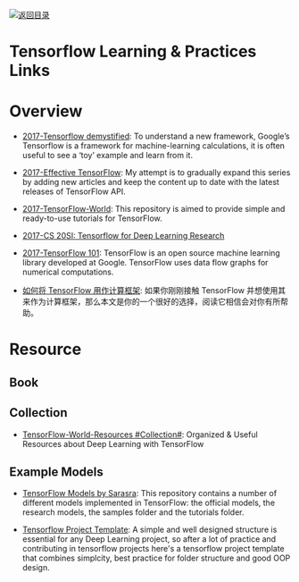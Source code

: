 [![返回目录](https://parg.co/UGo)](https://github.com/wxyyxc1992/Awesome-Links) 


# Tensorflow  Learning & Practices Links

# Overview

* [2017-Tensorflow demystified](https://chatbotslife.com/tensorflow-demystified-80987184faf7): To understand a new framework, Google’s Tensorflow is a framework for machine-learning calculations, it is often useful to see a ‘toy’ example and learn from it.

* [2017-Effective TensorFlow](https://github.com/vahidk/EffectiveTensorflow): My attempt is to gradually expand this series by adding new articles and keep the content up to date with the latest releases of TensorFlow API.

* [2017-TensorFlow-World](https://github.com/astorfi/TensorFlow-World): This repository is aimed to provide simple and ready-to-use tutorials for TensorFlow.

* [2017-CS 20SI: Tensorflow for Deep Learning Research](https://web.stanford.edu/class/cs20si/)

* [2017-TensorFlow 101](https://mubaris.com/2017-10-21/tensorflow-101): TensorFlow is an open source machine learning library developed at Google. TensorFlow uses data flow graphs for numerical computations.

* [如何将 TensorFlow 用作计算框架](https://zhuanlan.zhihu.com/p/30719727): 如果你刚刚接触 TensorFlow 并想使用其来作为计算框架，那么本文是你的一个很好的选择，阅读它相信会对你有所帮助。

# Resource

## Book

## Collection

* [TensorFlow-World-Resources #Collection#](https://github.com/astorfi/TensorFlow-World-Resources): Organized & Useful Resources about Deep Learning with TensorFlow

## Example Models

- [TensorFlow Models by Sarasra](https://github.com/Sarasra/models): This repository contains a number of different models implemented in TensorFlow: the official models, the research models, the samples folder and the tutorials folder.

- [Tensorflow Project Template](https://github.com/Mrgemy95/Tensorflow-Project-Template): A simple and well designed structure is essential for any Deep Learning project, so after a lot of practice and contributing in tensorflow projects here's a tensorflow project template that combines simplcity, best practice for folder structure and good OOP design.
